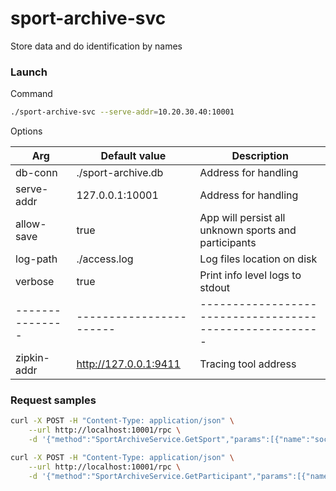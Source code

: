 # sport-archive-svc

Store data and do identification by names

### Launch

Command

```bash
./sport-archive-svc --serve-addr=10.20.30.40:10001
```

Options

| Arg           | Default value         | Description                                           |
|---------------|-----------------------|-------------------------------------------------------|
| db-conn       | ./sport-archive.db    | Address for handling                                  |
| serve-addr    | 127.0.0.1:10001       | Address for handling                                  |
| allow-save    | true                  | App will persist all unknown sports and participants  |
| log-path      | ./access.log          | Log files location on disk                            |
| verbose       | true                  | Print info level logs to stdout                       |
|---------------|-----------------------|-------------------------------------------------------|
| zipkin-addr   | http://127.0.0.1:9411 | Tracing tool address                                  |


### Request samples

```bash
curl -X POST -H "Content-Type: application/json" \
    --url http://localhost:10001/rpc \
    -d '{"method":"SportArchiveService.GetSport","params":[{"name":"soccer"}],"id":"123"}'
```


```bash
curl -X POST -H "Content-Type: application/json" \
    --url http://localhost:10001/rpc \
    -d '{"method":"SportArchiveService.GetParticipant","params":[{"name":"Chelsea","sport_name":"Soccer"}],"id":"123"}'
```
